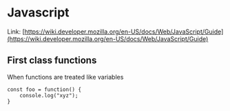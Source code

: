 # Javascript
Link: [https://wiki.developer.mozilla.org/en-US/docs/Web/JavaScript/Guide](https://wiki.developer.mozilla.org/en-US/docs/Web/JavaScript/Guide)

## First class functions
When functions are treated like variables
```
const foo = function() {
    console.log("xyz");
}
```
